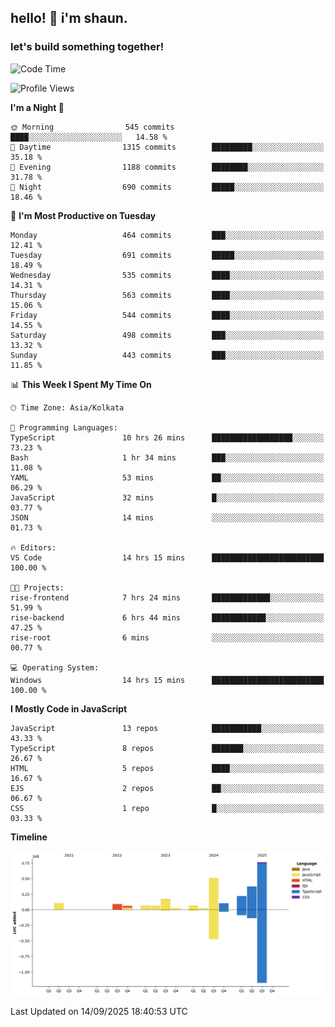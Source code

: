 ## hello! 👋 i'm shaun. 
### let's build something together!
<!--START_SECTION:waka-->
![Code Time](http://img.shields.io/badge/Code%20Time-426%20hrs%2029%20mins-blue)

![Profile Views](http://img.shields.io/badge/Profile%20Views-0-blue)

**I'm a Night 🦉** 

```text
🌞 Morning                545 commits         ████░░░░░░░░░░░░░░░░░░░░░   14.58 % 
🌆 Daytime                1315 commits        █████████░░░░░░░░░░░░░░░░   35.18 % 
🌃 Evening                1188 commits        ████████░░░░░░░░░░░░░░░░░   31.78 % 
🌙 Night                  690 commits         █████░░░░░░░░░░░░░░░░░░░░   18.46 % 
```
📅 **I'm Most Productive on Tuesday** 

```text
Monday                   464 commits         ███░░░░░░░░░░░░░░░░░░░░░░   12.41 % 
Tuesday                  691 commits         █████░░░░░░░░░░░░░░░░░░░░   18.49 % 
Wednesday                535 commits         ████░░░░░░░░░░░░░░░░░░░░░   14.31 % 
Thursday                 563 commits         ████░░░░░░░░░░░░░░░░░░░░░   15.06 % 
Friday                   544 commits         ████░░░░░░░░░░░░░░░░░░░░░   14.55 % 
Saturday                 498 commits         ███░░░░░░░░░░░░░░░░░░░░░░   13.32 % 
Sunday                   443 commits         ███░░░░░░░░░░░░░░░░░░░░░░   11.85 % 
```


📊 **This Week I Spent My Time On** 

```text
🕑︎ Time Zone: Asia/Kolkata

💬 Programming Languages: 
TypeScript               10 hrs 26 mins      ██████████████████░░░░░░░   73.23 % 
Bash                     1 hr 34 mins        ███░░░░░░░░░░░░░░░░░░░░░░   11.08 % 
YAML                     53 mins             ██░░░░░░░░░░░░░░░░░░░░░░░   06.29 % 
JavaScript               32 mins             █░░░░░░░░░░░░░░░░░░░░░░░░   03.77 % 
JSON                     14 mins             ░░░░░░░░░░░░░░░░░░░░░░░░░   01.73 % 

🔥 Editors: 
VS Code                  14 hrs 15 mins      █████████████████████████   100.00 % 

🐱‍💻 Projects: 
rise-frontend            7 hrs 24 mins       █████████████░░░░░░░░░░░░   51.99 % 
rise-backend             6 hrs 44 mins       ████████████░░░░░░░░░░░░░   47.25 % 
rise-root                6 mins              ░░░░░░░░░░░░░░░░░░░░░░░░░   00.77 % 

💻 Operating System: 
Windows                  14 hrs 15 mins      █████████████████████████   100.00 % 
```

**I Mostly Code in JavaScript** 

```text
JavaScript               13 repos            ███████████░░░░░░░░░░░░░░   43.33 % 
TypeScript               8 repos             ███████░░░░░░░░░░░░░░░░░░   26.67 % 
HTML                     5 repos             ████░░░░░░░░░░░░░░░░░░░░░   16.67 % 
EJS                      2 repos             ██░░░░░░░░░░░░░░░░░░░░░░░   06.67 % 
CSS                      1 repo              █░░░░░░░░░░░░░░░░░░░░░░░░   03.33 % 
```



**Timeline**

![Lines of Code chart](https://raw.githubusercontent.com/ShaunDaniel/ShaunDaniel/main/assets/bar_graph.png)


 Last Updated on 14/09/2025 18:40:53 UTC
<!--END_SECTION:waka-->
